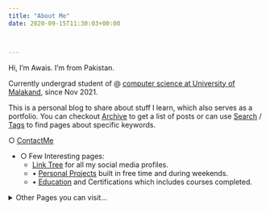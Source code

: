 ```yaml
---
title: "About Me"
date: 2020-09-15T11:30:03+00:00



---
```

Hi, I’m Awais. I’m from Pakistan. 

Currently undergrad student of @ [<u>computer science at University of Malakand</u>](http://uom.edu.pk), since Nov 2021.

This is a personal blog to share about stuff I learn, which also serves as a portfolio.
You can checkout [<u>Archive</u>](http://awaismustafa.com/archives) to get a list of posts or can use [<u>Search</u>](http://awaismustafa.com/search) / [<u>Tags</u>](http://awaismustafa.com/tags) to find pages about specific keywords.

○ [<u>ContactMe</u>](http://awaismustafa.com/contact)

- ○ Few Interesting pages:
    -  [<u>Link Tree</u>](http://awaismustafa.com/links) for all my social media profiles.
    - • [<u>Personal Projects</u>](http://awaismustafa.com/projects) built in free time and during weekends.
    - • [<u>Education</u>](http://awaismustafa.com/blog/certification/) and Certifications which includes courses completed.

<details>
  <summary>Other Pages you can visit...</summary>
  
 • [<u>Favorite Quotes</u>](http://awaismustafa.com/blog/fquotes/)
  
</details>

